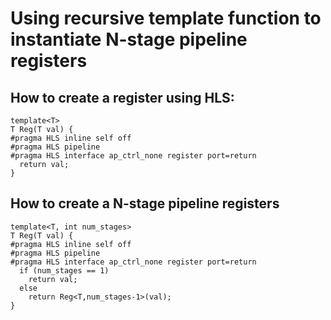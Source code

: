 # Using recursive template function to instantiate N-stage pipeline registers

## How to create a register using HLS:
```
template<T>
T Reg(T val) {
#pragma HLS inline self off
#pragma HLS pipeline
#pragma HLS interface ap_ctrl_none register port=return
  return val;
}
```

## How to create a N-stage pipeline registers
```
template<T, int num_stages>
T Reg(T val) {
#pragma HLS inline self off
#pragma HLS pipeline
#pragma HLS interface ap_ctrl_none register port=return
  if (num_stages == 1)
    return val;
  else 
    return Reg<T,num_stages-1>(val);
}
```

